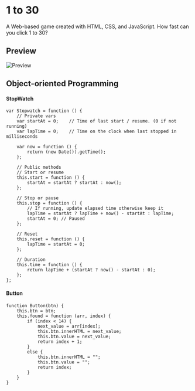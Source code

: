 # 1 to 30
A Web-based game created with HTML, CSS, and JavaScript. How fast can you click 1 to 30?

## Preview

![Preview](https://user-images.githubusercontent.com/48369187/58526341-aaaf3080-819c-11e9-9536-c366af62fa12.png)


## Object-oriented Programming
#### StopWatch
```
var Stopwatch = function () {
    // Private vars
    var startAt = 0;	// Time of last start / resume. (0 if not running)
    var lapTime = 0;	// Time on the clock when last stopped in milliseconds

    var now = function () {
        return (new Date()).getTime();
    };

    // Public methods
    // Start or resume
    this.start = function () {
        startAt = startAt ? startAt : now();
    };

    // Stop or pause
    this.stop = function () {
        // If running, update elapsed time otherwise keep it
        lapTime = startAt ? lapTime + now() - startAt : lapTime;
        startAt = 0; // Paused
    };

    // Reset
    this.reset = function () {
        lapTime = startAt = 0;
    };

    // Duration
    this.time = function () {
        return lapTime + (startAt ? now() - startAt : 0);
    };
};
```

#### Button
```
function Button(btn) {
    this.btn = btn;
    this.found = function (arr, index) {
        if (index < 14) {
            next_value = arr[index];
            this.btn.innerHTML = next_value;
            this.btn.value = next_value;
            return index + 1;
        }
        else {
            this.btn.innerHTML = "";
            this.btn.value = "";
            return index;
        }
    }
}
```

